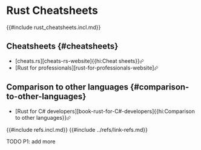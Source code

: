 # Rust Cheatsheets

{{#include rust_cheatsheets.incl.md}}

## Cheatsheets {#cheatsheets}

- [cheats.rs][cheats-rs-website]{{hi:Cheat sheets}}⮳
- [Rust for professionals][rust-for-professionals-website]⮳

## Comparison to other languages {#comparison-to-other-languages}

- [Rust for C# developers][book-rust-for-C#-developers]{{hi:Comparison to other languages}}⮳

{{#include refs.incl.md}}
{{#include ../refs/link-refs.md}}

<div class="hidden">
TODO P1: add more
</div>
